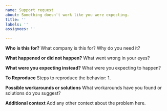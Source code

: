 ```yaml
---
name: Support request
about: Something doesn't work like you were expecting.
title: ''
labels: ''
assignees: ''

---
```


**Who is this for?**
What company is this for? Why do you need it?

**What happened or did not happen?**
What went wrong in your eyes?

**What were you expecting instead?**
What were you expecting to happen?

**To Reproduce**
Steps to reproduce the behavior:
1. 

**Possible workarounds or solutions**
What workarounds have you found or solutions do you suggest?

**Additional context**
Add any other context about the problem here.
